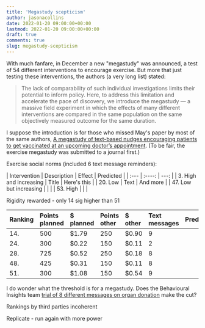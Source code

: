 ```yaml
---
title: 'Megastudy scepticism'
author: jasonacollins
date: 2022-01-20 09:00:00+00:00
lastmod: 2022-01-20 09:00:00+00:00
draft: true
comments: true
slug: megastudy-scepticism
---
```


With much fanfare, in December a new "megastudy" was announced, a test of 54 different interventions to encourage exercise. But more that just testing these interventions, the authors (a very long list) stated:

>The lack of comparability of such individual investigations limits their potential to inform policy. Here, to address this limitation and accelerate the pace of discovery, we introduce the megastudy — a massive field experiment in which the effects of many different interventions are compared in the same population on the same objectively measured outcome for the same duration.

I suppose the introduction is for those who missed May's paper by most of the same authors, [A megastudy of text-based nudges encouraging patients to get vaccinated at an upcoming doctor’s appointment](https://doi.org/10.1073/pnas.2101165118). (To be fair, the exercise megastudy was submitted to a journal first.)

Exercise social norms (included 6 text message reminders):

| Intervention           | Description | Effect        | Predicted |
| :---                   |    :----:   |          ---: |
| 3. High and increasing | Title       | Here's this   |
| 20. Low                | Text        | And more      |
| 47. Low but increasing |             |               |
| 53. High               |             |               |


Rigidity rewarded - only 14 sig higher than 51

| Ranking     | Points planned | $ planned | Points other   | $ other | Text messages | Predicted |
| :---        |:---        |:---        |:---        |:---        |:---        |:---        |
| 14.         |     500     |    $1.79      |    250      |      $0.90    |    9     |
| 24.         |     300     |     $0.22     |     150     |      $0.11    |     2    |
| 28.         |      725    |      $0.52    |      250     |    $0.18      |   8     |
| 48.         |      425    |       $0.31   |      150    |       $0.11   |    8     |
| 51.         |       300   |     $1.08     |      150    |     $0.54     |    9     |


I do wonder what the threshold is for a megastudy. Does the Behavioural Insights team [trial of 8 different messages on organ donation](https://www.bi.team/publications/applying-behavioural-insights-to-organ-donation/) make the cut?

Rankings by third parties incoherent

Replicate - run again with more power
